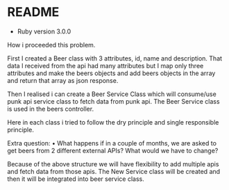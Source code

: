 # README

* Ruby version 3.0.0

How i proceeded this problem.

First I created a Beer class with 3 attributes, id, name and description. That data I received from the api had many attributes but I map only three attributes and make the beers objects and add beers objects in the array and return that array as json response.

Then I realised i can create a Beer Service Class which will consume/use punk api service class to fetch data from punk api.
The Beer Service class is used in the beers controller.

Here in each class i tried to follow the dry principle and single responsible principle.

Extra question:
    • What happens if in a couple of months, we are asked to get beers from 2 different external APIs? What would we have to change? 
    
Because of the above structure we will have flexibility to add multiple apis and fetch data from those apis.
The New Service class will be created and then it will be integrated into beer service class. 
